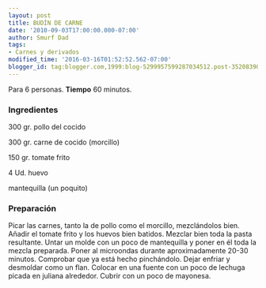 ```yaml
---
layout: post
title: BUDÍN DE CARNE
date: '2010-09-03T17:00:00.000-07:00'
author: Smurf Dad
tags:
- Carnes y derivados
modified_time: '2016-03-16T01:52:52.562-07:00'
blogger_id: tag:blogger.com,1999:blog-5299957599287034512.post-3520839035497233891
---
```


Para 6 personas.
<b>Tiempo</b> 60 minutos.

<h3>Ingredientes</h3>

300 gr. pollo del cocido

300 gr. carne de cocido (morcillo)

150 gr. tomate frito

4 Ud. huevo

mantequilla (un poquito)

<h3>Preparación</h3>

Picar las carnes, tanto la de pollo como el morcillo, mezclándolos bien. Añadir el tomate frito y los huevos bien batidos. Mezclar bien toda la pasta resultante. Untar un molde con un poco de mantequilla y poner en él toda la mezcla preparada. Poner al microondas durante aproximadamente 20-30 minutos. Comprobar que ya está hecho pinchándolo. Dejar enfriar y desmoldar como un flan. Colocar en una fuente con un poco de lechuga picada en juliana alrededor. Cubrir con un poco de mayonesa.

